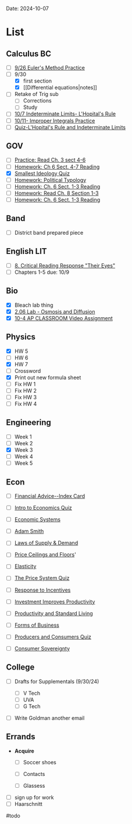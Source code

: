 Date:  2024-10-07
# List

## Calculus BC
- [ ] [9/26 Euler's Method Practice](https://cvilleschools.instructure.com/courses/42438/assignments/599068/submissions/5256)
- [ ] 9/30 
	- [x] first section
	- [x] [[Differential equations|notes]]
- [ ] Retake of Trig sub
	- [ ] Corrections 
	- [ ] Study 
- [ ] [10/7 Indeterminate Limits- L'Hopital's Rule](https://cvilleschools.instructure.com/courses/42438/assignments/599062/submissions/5256)
- [ ] [10/11- Improper Integrals Practice](https://cvilleschools.instructure.com/courses/42438/assignments/599066/submissions/5256)
- [ ] [Quiz-L'Hopital's Rule and Indeterminate Limits](https://cvilleschools.instructure.com/courses/42438/assignments/599130/submissions/5256)

## GOV
- [ ] [Practice: Read Ch. 3 sect 4-6](https://cvilleschools.instructure.com/courses/42495/assignments/610162/submissions/5256)
- [ ] [Homework: Ch 6 Sect. 4-7 Reading](https://cvilleschools.instructure.com/courses/42495/assignments/610921/submissions/5256)
- [x] [Smallest Ideology Quiz](https://cvilleschools.instructure.com/courses/42495/assignments/610925/submissions/5256)
- [ ] [Homework: Political Typology](https://cvilleschools.instructure.com/courses/42495/assignments/610923/submissions/5256)
- [ ] [Homework: Ch. 6 Sect. 1-3 Reading](https://cvilleschools.instructure.com/courses/42495/assignments/610922/submissions/5256)
- [ ] [Homework: Read Ch. 8 Section 1-3](https://cvilleschools.instructure.com/courses/42495/assignments/612537/submissions/5256)
- [ ] [Homework: Ch. 6 Sect. 1-3 Reading](https://cvilleschools.instructure.com/courses/42495/assignments/610922/submissions/5256)
## Band 
- [ ] District band prepared piece 
## English LIT
- [ ] [8. Critical Reading Response "Their Eyes"](https://cvilleschools.instructure.com/courses/42256/assignments/612207/submissions/5256)
- [ ] Chapters 1-5 due: 10/9
## Bio
- [x] Bleach lab thing
- [x] [2.06 Lab - Osmosis and Diffusion](https://virtualvirginia.instructure.com/courses/18058/assignments/1310106/submissions/209690)
- [x] [10-4 AP CLASSROOM Video Assignment](https://virtualvirginia.instructure.com/courses/18058/assignments/1312910)
## Physics 
- [x] HW 5
- [ ] HW 6
- [x] HW 7
- [ ] Crossword
- [x] Print out new formula sheet
- [ ] Fix HW 1
- [ ] Fix HW 2
- [ ] Fix HW 3
- [ ] Fix HW 4
## Engineering
- [ ]  Week 1
- [ ] Week 2 
- [x] Week 3
- [ ] Week  4
- [ ] Week 5
## Econ
- [ ] [Financial Advice--Index Card](https://cvilleschools.instructure.com/courses/43561/assignments/602381/submissions/5256)
- [ ] [Intro to Economics Quiz](https://cvilleschools.instructure.com/courses/43561/assignments/602361/submissions/5256)
- [ ] [Economic Systems](https://cvilleschools.instructure.com/courses/43561/assignments/602376/submissions/5256)
- [ ] [Adam Smith](https://cvilleschools.instructure.com/courses/43561/assignments/602369/submissions/5256)
- [ ] [Laws of Supply & Demand](https://cvilleschools.instructure.com/courses/43561/assignments/602386/submissions/5256)
- [ ] [Price Ceilings and Floors](https://cvilleschools.instructure.com/courses/43561/assignments/602392/submissions/5256)'
- [ ] [Elasticity](https://cvilleschools.instructure.com/courses/43561/assignments/602377/submissions/5256)
- [ ] [The Price System Quiz](https://cvilleschools.instructure.com/courses/43561/assignments/602362/submissions/5256)
- [ ] [Response to Incentives](https://cvilleschools.instructure.com/courses/43561/assignments/602394/submissions/5256)
- [ ] [Investment Improves Productivity](https://cvilleschools.instructure.com/courses/43561/assignments/602385/submissions/5256)
- [ ] [Productivity and Standard Living](https://cvilleschools.instructure.com/courses/43561/assignments/602393/submissions/5256)
- [ ] [Forms of Business](https://cvilleschools.instructure.com/courses/43561/assignments/602384/submissions/5256)
- [ ] [Producers and Consumers Quiz](https://cvilleschools.instructure.com/courses/43561/assignments/602363/submissions/5256)
- [ ] [Consumer Sovereignty](https://cvilleschools.instructure.com/courses/43561/assignments/602373/submissions/5256)


## College
- [ ] Drafts for Supplementals (9/30/24)
	- [ ] V Tech
	- [ ] UVA 
	- [ ] G Tech
- [ ] Write Goldman another email 


## Errands 
- **Acquire**
	- [ ] Soccer shoes
	- [ ] Contacts 
	- [ ] Glassess


- [ ] sign up for work 
- [ ] Haarschnitt 

#todo